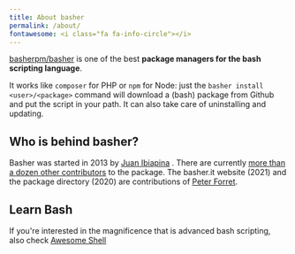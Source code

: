 ```yaml
---
title: About basher
permalink: /about/
fontawesome: <i class="fa fa-info-circle"></i>
---
```



[basherpm/basher](https://github.com/basherpm/basher) is one of the best **package managers for the bash scripting language**.

It works like `composer` for PHP or `npm` for Node: just the `basher install <user>/<package>` command will download a (bash) package from Github and put the script in your path. It can also take care of uninstalling and updating.

## Who is behind basher?

Basher was started in 2013 by [Juan Ibiapina](https://github.com/juanibiapina) . There are currently [more than a dozen other contributors](https://github.com/basherpm/basher/graphs/contributors) to the package. The basher.it website (2021) and the package directory (2020) are contributions of [Peter Forret](https://github.com/pforret).


## Learn Bash

If you're interested in the magnificence that is advanced bash scripting, also check [Awesome Shell](https://github.com/alebcay/awesome-shell)